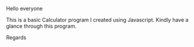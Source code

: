 Hello everyone

This is a basic Calculator program I created using Javascript.
Kindly have a glance through this program.

Regards
